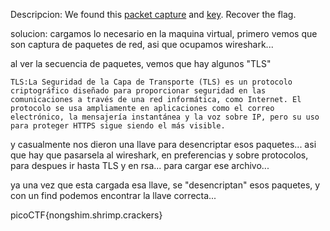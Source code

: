 Descripcion:
We found this [packet capture](https://jupiter.challenges.picoctf.org/static/0c84d3636dd088d9fe4efd5d0d869a06/capture.pcap) and [key](https://jupiter.challenges.picoctf.org/static/0c84d3636dd088d9fe4efd5d0d869a06/picopico.key). Recover the flag.

solucion:
cargamos lo necesario en la maquina virtual, primero vemos que son captura de paquetes de red, asi que ocupamos wireshark...

al ver la secuencia de paquetes, vemos que hay algunos "TLS"

	TLS:La Seguridad de la Capa de Transporte (TLS) es un protocolo criptográfico diseñado para proporcionar seguridad en las comunicaciones a través de una red informática, como Internet. El protocolo se usa ampliamente en aplicaciones como el correo electrónico, la mensajería instantánea y la voz sobre IP, pero su uso para proteger HTTPS sigue siendo el más visible.

y casualmente nos dieron una llave para desencriptar esos paquetes... asi que hay que pasarsela al wireshark, en preferencias y sobre protocolos, para despues ir hasta TLS y en rsa... para cargar ese archivo...

ya una vez que esta cargada esa llave, se "desencriptan" esos paquetes, y con un find podemos encontrar la llave correcta...


picoCTF{nongshim.shrimp.crackers}
